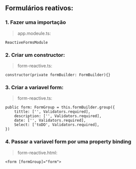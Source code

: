 ## Formulários reativos:

### 1. Fazer uma importação 
> app.modeule.ts:

    ReactiveFormsModule


### 2. Criar um constructor:
 > form-reactive.ts:

    constructor(private formBuilder: FormBuilder){}

### 3. Criar a variavel form:
 > form-reactive.ts:


    public form: FormGroup = this.formBuilder.group({
        tittle: ['', Validators.required],
        description: ['', Validators.required],
        date: ['', Validators.required],
        Select: ['toDO', Validators.required],
    })

### 4. Passar a variavel form por uma property binding
 > form-reactive.html:

    <form [formGroup]="form">
